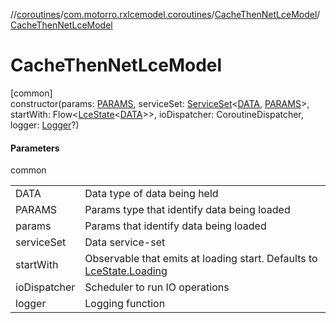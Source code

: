 //[coroutines](../../../index.md)/[com.motorro.rxlcemodel.coroutines](../index.md)/[CacheThenNetLceModel](index.md)/[CacheThenNetLceModel](-cache-then-net-lce-model.md)

# CacheThenNetLceModel

[common]\
constructor(params: [PARAMS](index.md), serviceSet: [ServiceSet](../../com.motorro.rxlcemodel.coroutines.service/-service-set/index.md)&lt;[DATA](index.md), [PARAMS](index.md)&gt;, startWith: Flow&lt;[LceState](../../../../lce/lce/com.motorro.rxlcemodel.lce/-lce-state/index.md)&lt;[DATA](index.md)&gt;&gt;, ioDispatcher: CoroutineDispatcher, logger: [Logger](../../../../common/com.motorro.rxlcemodel.common/-logger/index.md)?)

#### Parameters

common

| | |
|---|---|
| DATA | Data type of data being held |
| PARAMS | Params type that identify data being loaded |
| params | Params that identify data being loaded |
| serviceSet | Data service-set |
| startWith | Observable that emits at loading start. Defaults to [LceState.Loading](../../../../lce/lce/com.motorro.rxlcemodel.lce/-lce-state/-loading/index.md) |
| ioDispatcher | Scheduler to run IO operations |
| logger | Logging function |
